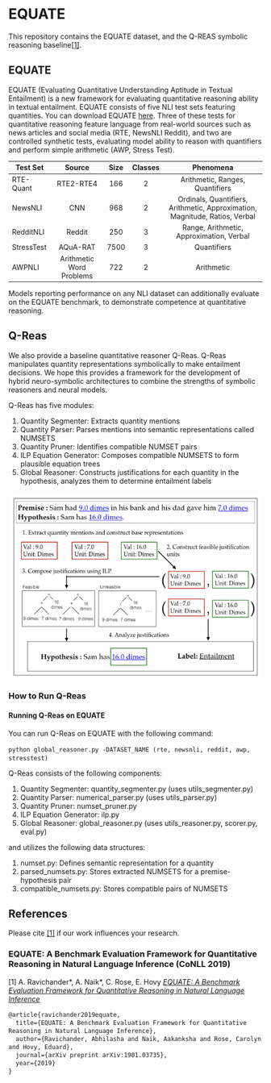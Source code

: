 # EQUATE


This repository contains the EQUATE dataset, and the Q-REAS symbolic reasoning baseline[[1]](https://arxiv.org/abs/1901.03735).

## EQUATE

EQUATE (Evaluating Quantitative Understanding Aptitude in Textual Entailment) is a new framework for evaluating quantitative reasoning ability in textual entailment.
EQUATE consists of five NLI test sets featuring quantities. You can download EQUATE [here](https://github.com/AbhilashaRavichander/EQUATE/tree/master/ProcessedDatasets). Three of these tests for quantitative reasoning feature language from real-world sources
such as news articles and social media (RTE, NewsNLI Reddit), and two are controlled synthetic tests, evaluating model ability
to reason with quantifiers and perform simple arithmetic (AWP, Stress Test).


| Test Set        | Source  | Size | Classes  | Phenomena |
| ------------- |:-------------:| :-----:|:-------------:| :-----:|
| RTE-Quant     | RTE2-RTE4 | 166 | 2 | Arithmetic, Ranges, Quantifiers |
| NewsNLI   |  CNN | 968 | 2 | Ordinals, Quantifiers, Arithmetic, Approximation, Magnitude, Ratios, Verbal |
| RedditNLI  | Reddit | 250 | 3 | Range, Arithmetic, Approximation, Verbal  |
| StressTest     | AQuA-RAT | 7500 | 3 | Quantifiers |
| AWPNLI     | Arithmetic Word Problems | 722 | 2 | Arithmetic |


Models reporting performance on any NLI dataset can additionally evaluate on the EQUATE benchmark,
to demonstrate competence at quantitative reasoning.

## Q-Reas

We also provide a baseline quantitative reasoner Q-Reas. Q-Reas manipulates quantity representations symbolically to make entailment decisions.
We hope this provides a framework for the development of hybrid neuro-symbolic architectures to combine the strengths of symbolic reasoners and
neural models.

Q-Reas has five modules:
1. Quantity Segmenter: Extracts quantity mentions
2. Quantity Parser: Parses mentions into semantic representations called NUMSETS
3. Quantity Pruner: Identifies compatible NUMSET pairs
4. ILP Equation Generator: Composes compatible NUMSETS to form plausible equation trees
5. Global Reasoner: Constructs justifications for each quantity in the hypothesis,
analyzes them to determine entailment labels

![Qreas](qreas.jpeg?raw=true)




### How to Run Q-Reas

#### Running Q-Reas on EQUATE

You can run Q-Reas on EQUATE with the following command:

```python global_reasoner.py -DATASET_NAME (rte, newsnli, reddit, awp, stresstest)```

Q-Reas consists of the following components:
1. Quantity Segmenter: quantity_segmenter.py (uses utils_segmenter.py)
2. Quantity Parser: numerical_parser.py (uses utils_parser.py)
3. Quantity Pruner: numset_pruner.py
4. ILP Equation Generator: ilp.py
5. Global Reasoner: global_reasoner.py (uses utils_reasoner.py, scorer.py, eval.py)

and utilizes the following data structures:
1. numset.py: Defines semantic representation for a quantity
2. parsed_numsets.py: Stores extracted NUMSETS for a premise-hypothesis pair
3. compatible_numsets.py: Stores compatible pairs of NUMSETS

## References

Please cite [[1]](https://arxiv.org/abs/1901.03735) if our work influences your research.

### EQUATE: A Benchmark Evaluation Framework for Quantitative Reasoning in Natural Language Inference (CoNLL 2019)

[1] A. Ravichander*, A. Naik*, C. Rose, E. Hovy [*EQUATE: A Benchmark Evaluation Framework for Quantitative Reasoning in Natural Language Inference*](https://arxiv.org/abs/1901.03735)

```
@article{ravichander2019equate,
  title={EQUATE: A Benchmark Evaluation Framework for Quantitative Reasoning in Natural Language Inference},
  author={Ravichander, Abhilasha and Naik, Aakanksha and Rose, Carolyn and Hovy, Eduard},
  journal={arXiv preprint arXiv:1901.03735},
  year={2019}
}
